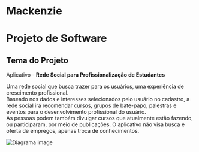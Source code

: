 # Mackenzie

# **Projeto de Software**



## **Tema do Projeto**

Aplicativo - **Rede Social para Profissionalização de Estudantes**

Uma rede social que busca trazer para os usuários, uma experiência de crescimento profissional.  
Baseado nos dados e interesses selecionados pelo usuário no cadastro, a rede social irá recomendar cursos, grupos de bate-papo, palestras e eventos para o desenvolvimento profissional do usuário.  
As pessoas podem também divulgar cursos que atualmente estão fazendo, ou participaram, por meio de publicações. O aplicativo não visa busca e oferta de empregos, apenas troca de conhecimentos.

![Diagrama image](https://plantuml.gitlab-static.net/png/U9obLKrhup0GlUjNY5mANLowLqENbhIK7XP2Itx0L9fq1omfQEHGklI_Lt8SHv7jfTtwOccOz-RDbttD0NneJIF4cRoAZrmsm8pSNOHA5xdc5Zmv-LT8-ODqBTVhXzjqjivWBP-29_kIxcY0cjp0QF_0O7WNFU4A_OQQCPy6xVX6WKP3od7EH3QWnwGijtQ0bNSROYPdWNWYMFlSa0854ma4V0tkb330qbFohkKj14n6GvecibYsdZzH58siF7M49SFT3ctuBufUQgzn87omlUCSSm8DJYNwthVRxoMqYiD4YhQfVZDiIS6T3HxqIFqZgXZAwfbUqTPzKiRD3fgkX_zcX8FR18CsP8cJJEU_ElW3os-dqK_7ZdiNMYxxEG2EfUdNyX4RK6d4JMfilvw7nLpyNCYgwbxzQjLowvXR6hbSNboSB_ATg6Mi8ipubVDKIqP9oOWxdECUpK0KSx3DOAORLijzXuJ8zFQ8glhL7IFDVWzhwN4JFn5MHK2fEmT5n93D7bB5f42CTHUeGp8vw4HluJ-quXaOuxXBD68wqG9O526F9qu7yxIAnt5Be1Ze3SJHLghBHy1qNa9SnwZnP_01gbZVpG00)
